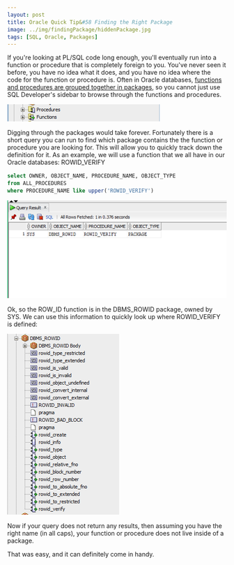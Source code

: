 ```yaml
---
layout: post
title: Oracle Quick Tip&#58 Finding the Right Package
image: ../img/findingPackage/hiddenPackage.jpg
tags: [SQL, Oracle, Packages]
---
```


If you're looking at PL/SQL code long enough, you'll eventually run into a function or procedure that is completely foreign to you. You've never seen it before, you have no idea what it does, and you have no idea where the code for the function or procedure is. Often in Oracle databases, [functions and procedures are grouped together in packages](https://asktom.oracle.com/pls/asktom/f?p=100:11:0::::P11_QUESTION_ID:7452431376537), so you cannot just use SQL Developer's sidebar to browse through the functions and procedures.

![Where is it?](../img/findingPackage/functproc.png)

Digging through the packages would take forever. Fortunately there is a short query you can run to find which package contains the the function or procedure you are looking for. This will allow you to quickly track down the definition for it. As an example, we will use a function that we all have in our Oracle databases: ROWID_VERIFY

```sql
select OWNER, OBJECT_NAME, PROCEDURE_NAME, OBJECT_TYPE 
from ALL_PROCEDURES
where PROCEDURE_NAME like upper('ROWID_VERIFY')
```
![Query Results](../img/findingPackage/queryresults.png)

Ok, so the ROW_ID function is in the DBMS_ROWID package, owned by SYS. We can use this information to quickly look up where ROWID_VERIFY is defined:

![Here it is!](../img/findingPackage/rowidloc.png)

Now if your query does not return any results, then assuming you have the right name (in all caps), your function or procedure does not live inside of a package.

That was easy, and it can definitely come in handy.

